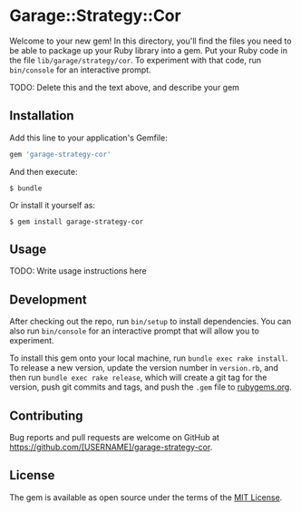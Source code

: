 # Garage::Strategy::Cor

Welcome to your new gem! In this directory, you'll find the files you need to be able to package up your Ruby library into a gem. Put your Ruby code in the file `lib/garage/strategy/cor`. To experiment with that code, run `bin/console` for an interactive prompt.

TODO: Delete this and the text above, and describe your gem

## Installation

Add this line to your application's Gemfile:

```ruby
gem 'garage-strategy-cor'
```

And then execute:

    $ bundle

Or install it yourself as:

    $ gem install garage-strategy-cor

## Usage

TODO: Write usage instructions here

## Development

After checking out the repo, run `bin/setup` to install dependencies. You can also run `bin/console` for an interactive prompt that will allow you to experiment.

To install this gem onto your local machine, run `bundle exec rake install`. To release a new version, update the version number in `version.rb`, and then run `bundle exec rake release`, which will create a git tag for the version, push git commits and tags, and push the `.gem` file to [rubygems.org](https://rubygems.org).

## Contributing

Bug reports and pull requests are welcome on GitHub at https://github.com/[USERNAME]/garage-strategy-cor.


## License

The gem is available as open source under the terms of the [MIT License](http://opensource.org/licenses/MIT).

